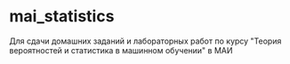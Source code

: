 # mai_statistics
Для сдачи домашних заданий и лабораторных работ по курсу "Теория вероятностей и статистика в машинном обучении" в МАИ
